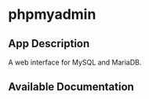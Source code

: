 # phpmyadmin

## App Description

A web interface for MySQL and MariaDB.

## Available Documentation


